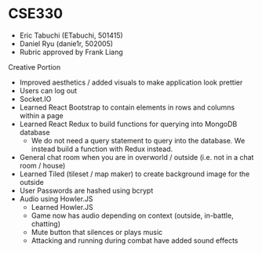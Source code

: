 # CSE330
* Eric Tabuchi (ETabuchi, 501415)
* Daniel Ryu (danie1r, 502005)
* Rubric approved by Frank Liang

Creative Portion
* Improved aesthetics / added visuals to make application look prettier
* Users can log out
* Socket.IO
* Learned React Bootstrap to contain elements in rows and columns within a page
* Learned React Redux to build functions for querying into MongoDB database
  * We do not need a query statement to query into the database. We instead build a function with Redux instead.
* General chat room when you are in overworld / outside (i.e. not in a chat room / house)
* Learned Tiled (tileset / map maker) to create background image for the outside
* User Passwords are hashed using bcrypt
* Audio using Howler.JS
  * Learned Howler.JS
  * Game now has audio depending on context (outside, in-battle, chatting)
  * Mute button that silences or plays music 
  * Attacking and running during combat have added sound effects   
